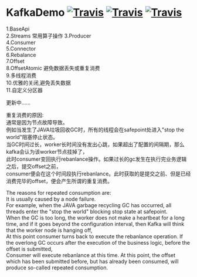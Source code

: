 # KafkaDemo  [![Travis](https://img.shields.io/badge/KafkaDemo-v1.0.0-green.svg)](https://github.com/huangyueranbbc)  [![Travis](https://img.shields.io/badge/Kafka-API-yellowgreen.svg)](http://kafka.apache.org/0100/javadoc/index.html)  [![Travis](https://img.shields.io/badge/Apache-Kafka-blue.svg)](http://kafka.apache.org/)
1.BaseApi  
2.Streams  常用算子操作
3.Producer  
4.Consumer  
5.Connector  
6.Rebalance  
7.Offset  
8.OffsetAtomic 避免数据丢失或重复消费  
9.多线程消费  
10.优雅的关闭,避免丢失数据  
11.自定义分区器    
  
更新中......    

重复消费的原因:  
通常是因为节点故障导致。  
例如当发生了JAVA垃圾回收GC时，所有的线程会在safepoint处进入"stop the world"阻塞停止状态。  
当GC时间过长，worker长时间没有发出心跳，如果超出了配置的间隔期，那么kafka会认为该worker节点挂掉了，  
此时consumer变回执行rebanlance操作。如果过长的gc发生在执行完业务逻辑之后，提交offset之前，  
consumer便会在这个时间段执行rebanlance。此时获取的是提交之前、但是已经消费完毕的offset，便会产生所谓的重复消费。  

The reasons for repeated consumption are:  
It is usually caused by a node failure.  
For example, when the JAVA garbage recycling GC has occurred, all threads enter the "stop the world" blocking stop state at safepoint.  
When the GC is too long, the worker does not make a heartbeat for a long time, and if it goes beyond the configuration interval, then Kafka will think that the worker node is hanging off,  
At this point consumer turns back to execute the rebanlance operation. If the overlong GC occurs after the execution of the business logic, before the offset is submitted,  
Consumer will execute rebanlance at this time. At this point, the offset which has been submitted before, but has already been consumed, will produce so-called repeated consumption.  

